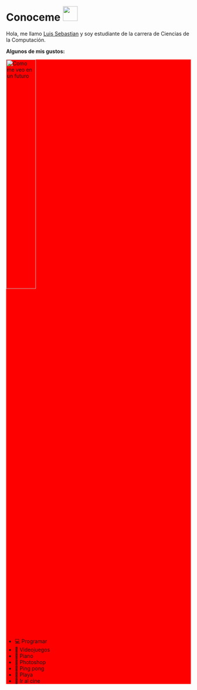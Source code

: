 
# Conoceme <img src="https://media.giphy.com/media/v0dGnTDFgEr68myH0C/giphy.gif?cid=790b7611l40yadxmhzejzwvrjdjv4pmj1goy9f9vvnkbajgq&rid=giphy.gif&ct=s" width="40px">


Hola, me llamo [Luis Sebastian](https://www.instagram.com/luis_sebastian123/?hl=es) y soy estudiante de la carrera de Ciencias de la Computación. 

<!--Gustos-->
**Algunos de mis gustos:**
<!-- TODO-IST:START -->
<div style="background:red;"> 
<img src="https://raw.githubusercontent.com/abhisheknaiidu/abhisheknaiidu/master/code.gif" width="40%" alt="Como me veo en un futuro">
<ul>
    <li>💻 Programar</li>
    <li>👾 Videojuegos</li>
    <li>🎹 Piano</li>
    <li>🌌 Photoshop</li>
    <li>🏓 Ping pong</li>
    <li>🌴 Playa</li>
    <li>🎥 Ir al cine</li>
</ul>
</div>
 <!-- TODO-IST:END -->
